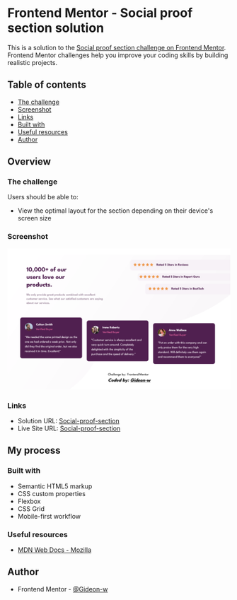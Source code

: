 # Frontend Mentor - Social proof section solution

This is a solution to the [Social proof section challenge on Frontend Mentor](https://www.frontendmentor.io/challenges/social-proof-section-6e0qTv_bA). Frontend Mentor challenges help you improve your coding skills by building realistic projects.

## Table of contents

- [The challenge](#the-challenge)
- [Screenshot](#screenshot)
- [Links](#links)
- [Built with](#built-with)
- [Useful resources](#useful-resources)
- [Author](#author)

## Overview

### The challenge

Users should be able to:

- View the optimal layout for the section depending on their device's screen size

### Screenshot

![](./Screenshot%202024-11-20%20at%2012-19-30%20Frontend%20Mentor%20Social%20proof%20section.png)

### Links

- Solution URL: [Social-proof-section](https://github.com/Gideon-w/Social-proof-section)
- Live Site URL: [Social-proof-section](https://gideon-w.github.io/Social-proof-section/)

## My process

### Built with

- Semantic HTML5 markup
- CSS custom properties
- Flexbox
- CSS Grid
- Mobile-first workflow

### Useful resources

- [MDN Web Docs - Mozilla](https://developer.mozilla.org/en-US/)

## Author

- Frontend Mentor - [@Gideon-w](https://www.frontendmentor.io/profile/Gideon-w")
